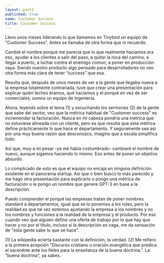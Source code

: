 ```yaml
---
layout: post2
published: true
name: Customer Success
title: Customer Success
---
```



Llevo unos meses liderando lo que llamamos en Tinybird un equipo de "Customer Success". Antes se llamaba de otra forma que ni recuerdo. 

Cambié el nombre porque me parecía que lo que realmente hacíamos era eso, ayudar a los clientes a salir del paso, a quitar la roca del camino, a llegar a puerto, a luchar contra el enemigo comun, a poner en producción vaya. Siendo nuestro producto algo pensado para desarrolladores no veo otra forma más clara de tener “success” que esa.

Resulta que, después de unos meses de ver a la gente que llegaba nueva a la empresa totalmente contrariada, tuve que crear una presentación para explicar quién leches éramos, qué hacíamos y el porqué en vez de ser comerciales, somos un equipo de ingeniería.

Ahora, leyendo sobre el tema (1) y escuchando los sermones (2) de la gente que sabe del sector, veo que la métrica habitual de "Customer success" es incremendar la facturación. Nunca en mi cabeza pondría una métrica que no estuviese alineada con un cliente, pero es que resulta que esta métrica define prácticamente lo que hace el departamento. Y seguramente sea así por una muy buena razón que desconozco, imagino que a escala simplifica todo.

Así que, muy a mi pesar -ya me había costumbrado- cambiaré el nombre de nuevo, aunque sigamos haciendo lo mismo. Eso antes de poner un objetivo absurdo.

Lo complicado de esto es que el equipo no encaja en ninguna definición existente en el panorama startup. Así que o bien busco lo más parecido y me hago otra presentación para explicarlo o pongo una métrica de facturación o le pongo un nombre que genere GPT-3 en base a la descripción. 

Puedo comprender el porqué las empresas tratan de poner nombres standard a departamentos, igual que se lo ponemos a los roles, pero la realidad es que tal vez estemos ajustando la empresa a los nombres y no los nombres y funciones a la realidad de la empresa y el producto. Por eso cuando veo que alguien define una oferta de trabajo por lo que hay que hacer y no por el título, incluso si la descripción es vaga, me da sensación de "esta gente sabe lo que se hace".


(1) La wikipedia acierta bastante con la definición, la verdad.
(2) Me refiero a la primera acepción “Discurso cristiano u oración evangélica que predica el sacerdote ante los fieles para la enseñanza de la buena doctrina.”. La "buena doctrina", ya sabes.



